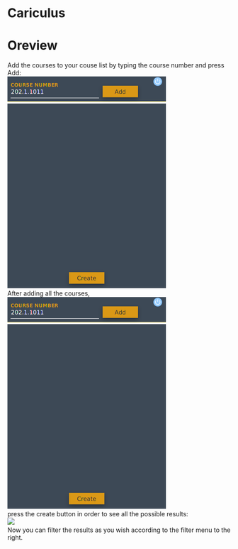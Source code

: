 # Cariculus

# Oreview
Add the courses to your couse list by typing the course number and press Add:<br/>
 <img src="./img/Screenshot from 2020-03-15 21-58-56.png"><br/>
After adding all the courses,<br/>
 <img src="./img/Screenshot from 2020-03-15 21-58-56.png"><br/>
  press the create button in order to see all the possible results:<br/>
   <img src="./img/results"></br>
Now you can filter the results as you wish according to the filter menu to the right.
